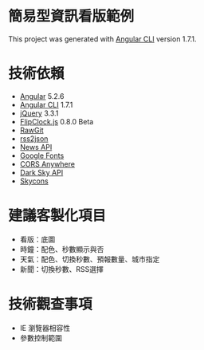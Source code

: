 # 簡易型資訊看版範例

This project was generated with [Angular CLI](https://github.com/angular/angular-cli) version 1.7.1.

# 技術依賴

* [Angular](https://angular.io/) 5.2.6
* [Angular CLI](https://cli.angular.io/) 1.7.1
* [jQuery](https://jquery.com/) 3.3.1
* [FlipClock.js](http://flipclockjs.com/) 0.8.0 Beta
* [RawGit](https://rawgit.com/)
* [rss2json](https://rss2json.com/)
* [News API](https://newsapi.org/)
* [Google Fonts](https://fonts.google.com/)
* [CORS Anywhere](https://github.com/Rob--W/cors-anywhere/)
* [Dark Sky API](https://darksky.net/dev)
* [Skycons](https://darkskyapp.github.io/skycons/)

# 建議客製化項目

* 看版：底圖
* 時鐘：配色、秒數顯示與否
* 天氣：配色、切換秒數、預報數量、城市指定
* 新聞：切換秒數、RSS選擇

# 技術觀查事項

* IE 瀏覽器相容性
* 參數控制範圍
